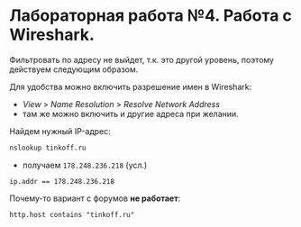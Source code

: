 # Лабораторная работа №4. Работа с Wireshark.


Фильтровать по адресу не выйдет, т.к. это другой уровень, поэтому действуем
следующим образом.

Для удобства можно включить разрешение имен в Wireshark:

- *View* > *Name Resolution* > *Resolve Network Address*
- там же можно включить и другие адреса при желании.

Найдем нужный IP-адрес:

```sh
nslookup tinkoff.ru
```
- получаем `178.248.236.218` (усл.)

```wireshark
ip.addr == 178.248.236.218
```

Почему-то вариант с форумов **не работает**:

```wireshark
http.host contains "tinkoff.ru"
```


